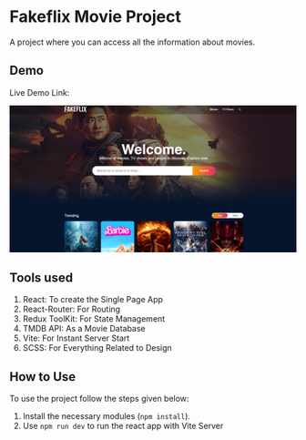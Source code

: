 # Fakeflix Movie Project

A project where you can access all the information about movies.

## Demo

Live Demo Link:

<div align="center">
    <img src="./readme_img/preview.png" style="width: 640px" />
</div>

## Tools used

1. React: To create the Single Page App
2. React-Router: For Routing
3. Redux ToolKit: For State Management
4. TMDB API: As a Movie Database
5. Vite: For Instant Server Start
6. SCSS: For Everything Related to Design

## How to Use

To use the project follow the steps given below:

1. Install the necessary modules (`npm install`).
2. Use `npm run dev` to run the react app with Vite Server

